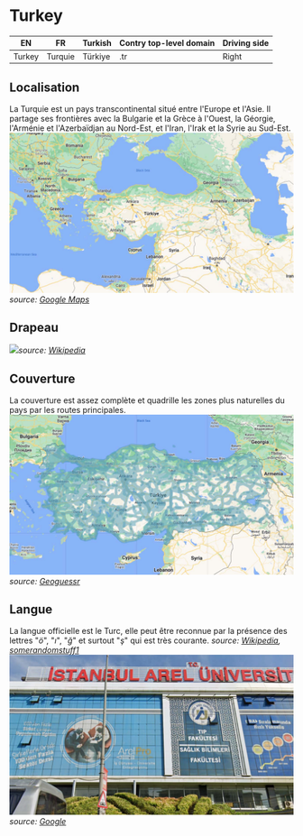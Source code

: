 # Turkey

EN | FR | Turkish | Contry top-level domain | Driving side
--- | --- | --- | --- | ---
Turkey | Turquie | Türkiye  | .tr | Right

## Localisation

La Turquie est un pays transcontinental situé entre l'Europe et l'Asie. Il partage ses frontières avec la Bulgarie et la Grèce à l'Ouest, la Géorgie, l'Arménie et l'Azerbaïdjan au Nord-Est, et l'Iran, l'Irak et la Syrie au Sud-Est.  
<img src="src/tr001.jpg" width="640">
*source: [Google Maps](https://www.google.com/maps)*

## Drapeau

<img src="https://upload.wikimedia.org/wikipedia/commons/thumb/b/b4/Flag_of_Turkey.svg/1280px-Flag_of_Turkey.svg.png" width="640">*source: [Wikipedia](https://en.wikipedia.org/wiki/Turkey)*

## Couverture

La couverture est assez complète et quadrille les zones plus naturelles du pays par les routes principales.  
<img src="src/tr002.jpg" width="640">
*source: [Geoguessr](https://www.geoguessr.com/)*

## Langue

La langue officielle est le Turc, elle peut être reconnue par la présence des lettres "*ö*", "*ı*", "*ğ*" et surtout "*ş*" qui est très courante. *source: [Wikipedia](https://en.wikipedia.org/wiki/Turkish_language), [somerandomstuff1](https://somerandomstuff1.wordpress.com/2019/02/08/geoguessr-the-top-tips-tricks-and-techniques/)*  
<img src="src/tr003.jpg" width="640">
*source: [Google](https://earth.google.com/web)*
